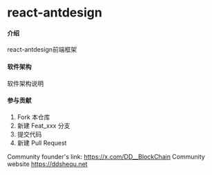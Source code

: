 # react-antdesign

#### 介绍
react-antdesign前端框架

#### 软件架构
软件架构说明

#### 参与贡献

1.  Fork 本仓库
2.  新建 Feat_xxx 分支
3.  提交代码
4.  新建 Pull Request

Community founder's link: https://x.com/DD__BlockChain
Community website https://ddshequ.net
